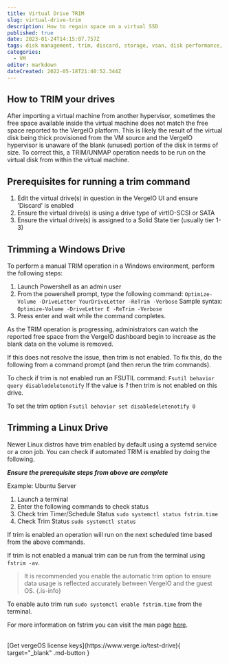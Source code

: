 ```yaml
---
title: Virtual Drive TRIM
slug: virtual-drive-trim
description: How to regain space on a virtual SSD
published: true
date: 2023-01-24T14:15:07.757Z
tags: disk management, trim, discard, storage, vsan, disk performance, disk
categories:
  - VM
editor: markdown
dateCreated: 2022-05-18T21:40:52.344Z
---
```


## How to TRIM your drives

After importing a virtual machine from another hypervisor, sometimes the free space available inside the virtual machine does not match the free space reported to the VergeIO platform. This is likely the result of the virtual disk being thick provisioned from the VM source and the VergeIO hypervisor is unaware of the blank (unused) portion of the disk in terms of size. To correct this, a TRIM/UNMAP operation needs to be run on the virtual disk from within the virtual machine.

## Prerequisites for running a trim command

1. Edit the virtual drive(s) in question in the VergeIO UI and ensure 'Discard' is enabled
1. Ensure the virtual drive(s) is using a drive type of virtIO-SCSI or SATA
1. Ensure the virtual drive(s) is assigned to a Solid State tier (usually tier 1-3)

## Trimming a Windows Drive
To perform a manual TRIM operation in a Windows environment, perform the following steps:

1. Launch Powershell as an admin user
1. From the powershell prompt, type the following command:
`Optimize-Volume -DriveLetter YourDriveLetter -ReTrim -Verbose`
   Sample syntax:
	 `Optimize-Volume -DriveLetter E -ReTrim -Verbose`
1. Press enter and wait while the command completes.

As the TRIM operation is progressing, administrators can watch the reported free space from the VergeIO dashboard begin to increase as the blank data on the volume is removed.

If this does not resolve the issue, then trim is not enabled. To fix this, do the following from a command prompt (and then rerun the trim commands).

To check if trim is not enabled run an FSUTIL command: 
`Fsutil behavior query disabledeletenotify`
If the value is _1_ then trim is not enabled on this drive.

To set the trim option
``` Fsutil behavior set disabledeletenotify 0 ```
<br>
## Trimming a Linux Drive
Newer Linux distros have trim enabled by default using a systemd service or a cron job. You can check if automated TRIM is enabled by doing the following.

***Ensure the prerequisite steps from above are complete***

Example: Ubuntu Server
1. Launch a terminal
1. Enter the following commands to check status
1. Check trim Timer/Schedule Status
``` sudo systemctl status fstrim.time ```
1. Check Trim Status
``` sudo systemctl status ```

If trim is enabled an operation will run on the next scheduled time based from the above commands.

If trim is not enabled a manual trim can be run from the terminal using ``` fstrim -av ```.

> It is recommended you enable the automatic trim option to ensure data usage is reflected accurately between VergeIO and the guest OS.
{.is-info}


To enable auto trim run ``` sudo systemctl enable fstrim.time ``` from the terminal.

For more information on fstrim you can visit the man page [here](https://man7.org/linux/man-pages/man8/fstrim.8.html).

<br>
[Get vergeOS license keys](https://www.verge.io/test-drive){ target="_blank" .md-button }
